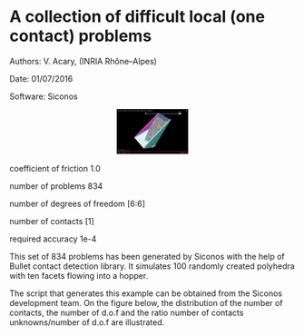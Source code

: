 A collection of difficult local (one contact) problems 
======================================================

Authors: V. Acary,  (INRIA Rhône–Alpes)

Date: 01/07/2016

Software: Siconos

<div align="center">
        <img width="25%" src="./Chute_1000_light.jpg" alt="About screen" title="Chute_1000_light.jpg"</img>
</div>

coefficient of friction 1.0

number of problems 834

number of degrees of freedom [6:6]

number of contacts [1]

required accuracy 1e-4

This set of 834 problems has been generated by Siconos with the help of Bullet contact detection library. It simulates 100 randomly created polyhedra with ten facets flowing into a hopper.

The script that generates this example can be obtained from the Siconos development team. On the figure below, the distribution of the number of contacts, the number of d.o.f and the ratio number of contacts unknowns/number of d.o.f are illustrated.

